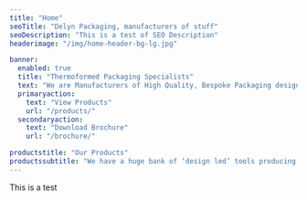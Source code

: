 ```yaml
---
title: "Home"
seoTitle: "Delyn Packaging, manufacturers of stuff"
seoDescription: "This is a test of SEO Description"
headerimage: "/img/home-header-bg-lg.jpg"

banner:
  enabled: true
  title: "Thermoformed Packaging Specialists"
  text: "We are Manufacturers of High Quality, Bespoke Packaging designed specifically for your product."
  primaryaction:
    text: "View Products"
    url: "/products/"
  secondaryaction:
    text: "Download Brochure"
    url: "/brochure/"

productstitle: "Our Products"
productssubtitle: "We have a huge bank of ‘design led’ tools producing trays for use with a wide range of products"
---
```


This is a test